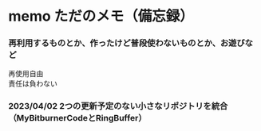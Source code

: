 # memo ただのメモ（備忘録）
### 再利用するものとか、作ったけど普段使わないものとか、お遊びなど

再使用自由  
責任は負わない

### 2023/04/02 2つの更新予定のない小さなリポジトリを統合（MyBitburnerCodeとRingBuffer）
